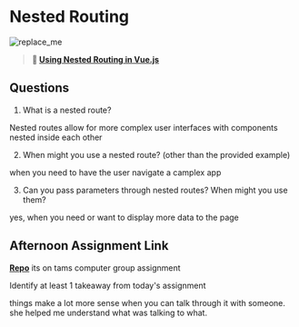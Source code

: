 # Nested Routing

![replace_me](https://codeworks.blob.core.windows.net/public/assets/img/illustrations/placeholder.svg)

> **📖 [Using Nested Routing in Vue.js](https://codeworksacademy.com/fs-student-guide/resources/wk6/04-Child-Routes)**

## Questions

1. What is a nested route?

Nested routes allow for more complex user interfaces with components nested inside each other

2. When might you use a nested route? (other than the provided example)

when you need to have the user navigate a camplex app

3. Can you pass parameters through nested routes? When might you use them?

yes, when you need or want to display more data to the page
## Afternoon Assignment Link

**[Repo](https://github.com/hannahprather/Blogger)** its on tams computer group assignment

Identify at least 1 takeaway from today's assignment

things make a lot more sense when you can talk through it with someone. she helped me understand what was talking to what. 